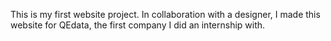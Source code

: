 This is my first website project. In collaboration with a designer, I made this website for QEdata, the first company I did an internship with.